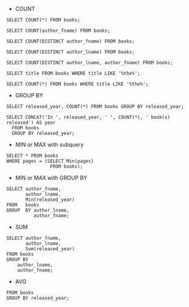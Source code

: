 - COUNT

`SELECT COUNT(*) FROM books;`

`SELECT COUNT(author_fname) FROM books;`

`SELECT COUNT(DISTINCT author_fname) FROM books;`

`SELECT COUNT(DISTINCT author_lname) FROM books;`

`SELECT COUNT(DISTINCT author_lname, author_fname) FROM books;`

`SELECT title FROM books WHERE title LIKE '%the%';`

`SELECT COUNT(*) FROM books WHERE title LIKE '%the%';`

- GROUP BY

`SELECT released_year, COUNT(*) FROM books GROUP BY released_year;`

```
SELECT CONCAT('In ', released_year, ' ', COUNT(*), ' book(s) released') AS year 
  FROM books 
  GROUP BY released_year;
```

- MIN or MAX with subquery

```
SELECT * FROM books 
WHERE pages = (SELECT Min(pages) 
                FROM books);
```

- MIN or MAX with GROUP BY

```
SELECT author_fname, 
       author_lname, 
       Min(released_year) 
FROM   books 
GROUP  BY author_lname, 
          author_fname;
```

- SUM

```
SELECT author_fname,
       author_lname,
       Sum(released_year)
FROM books
GROUP BY
    author_lname,
    author_fname;
```

- AVG

```SELECT released_year, AVG(stock_quantity) 
FROM books 
GROUP BY released_year;
```